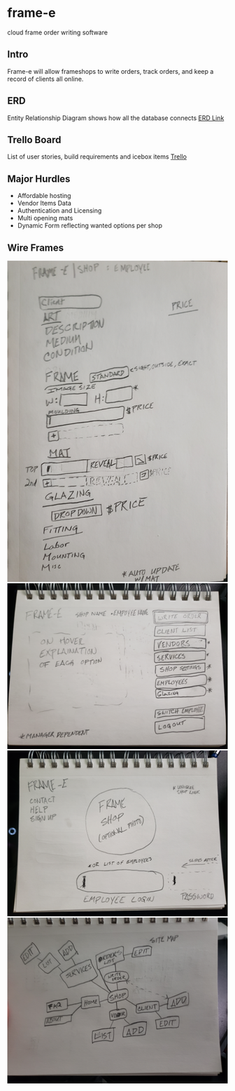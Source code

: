 # frame-e
cloud frame order writing software

## Intro
Frame-e will allow frameshops to write orders, track orders, and keep a record of clients all online. 

## ERD
Entity Relationship Diagram shows how all the database connects
[ERD Link](https://lucid.app/lucidchart/388987bd-c1e4-4966-a663-db1cf8c405fb/edit?beaconFlowId=D419958C3FDA3200&page=0_0#?folder_id=home&browser=icon)

## Trello Board
List of user stories, build requirements and icebox items
[Trello](https://trello.com/b/WBzpPrlb/frame-e)

## Major Hurdles
- Affordable hosting
- Vendor Items Data
- Authentication and Licensing
- Multi opening mats
- Dynamic Form reflecting wanted options per shop

## Wire Frames
![Order](order.jpg)
![Shop Home Screen](shophome.jpg)
![Login](login.jpg)
![Site Map](sitemap.jpg)